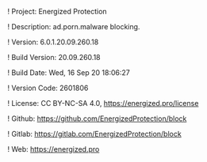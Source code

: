 ! Project: Energized Protection

! Description: ad.porn.malware blocking.

! Version: 6.0.1.20.09.260.18

! Build Version: 20.09.260.18

! Build Date: Wed, 16 Sep 20 18:06:27

! Version Code: 2601806

! License: CC BY-NC-SA 4.0, https://energized.pro/license

! Github: https://github.com/EnergizedProtection/block

! Gitlab: https://gitlab.com/EnergizedProtection/block


! Web: https://energized.pro
